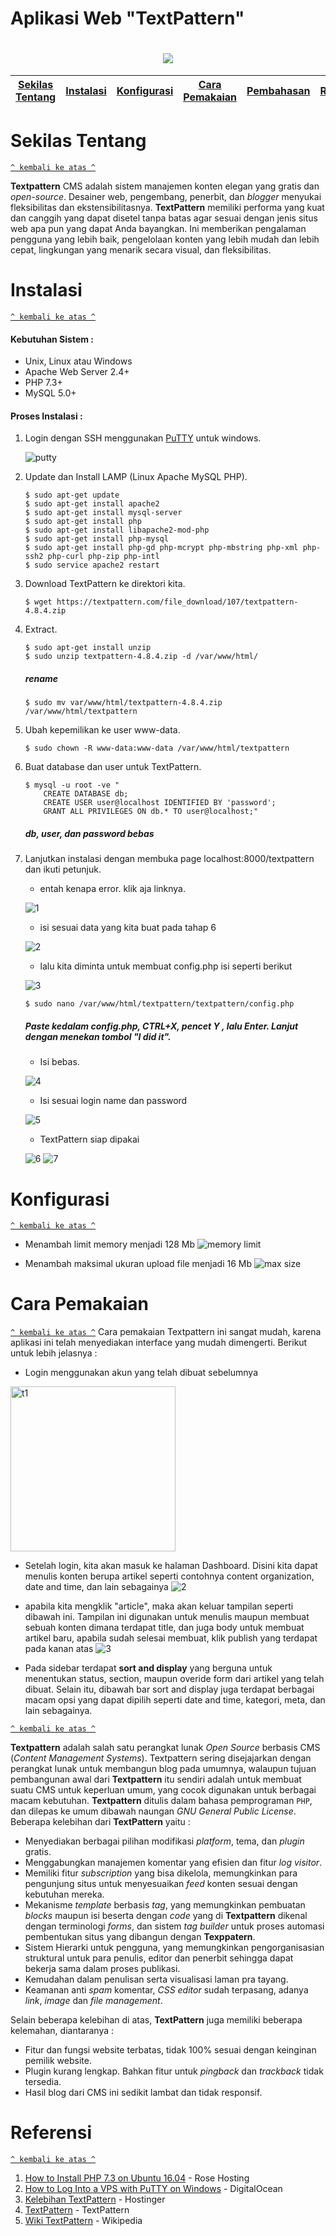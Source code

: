 <h1> Aplikasi Web "TextPattern" </h1>
<h1 align="center"><img src="https://andy-carter.com/files/cache/397/9ff0291dcee547b40660934ec4fceb44/txp.png"></h1>

[Sekilas Tentang](#sekilas-tentang) | [Instalasi](#instalasi) | [Konfigurasi](#konfigurasi) | [Cara Pemakaian](#cara-pemakaian) | [Pembahasan](#pembahasan) | [Referensi](#referensi)
:---:|:---:|:---:|:---:|:---:|:---:
  
  
  

  
# Sekilas Tentang
[`^ kembali ke atas ^`](#)

**Textpattern** CMS adalah sistem manajemen konten elegan yang gratis dan _open-source_. Desainer web, pengembang, penerbit, dan _blogger_ menyukai fleksibilitas dan ekstensibilitasnya. **TextPattern** memiliki performa yang kuat dan canggih yang dapat disetel tanpa batas agar sesuai dengan jenis situs web apa pun yang dapat Anda bayangkan. Ini memberikan pengalaman pengguna yang lebih baik, pengelolaan konten yang lebih mudah dan lebih cepat, lingkungan yang menarik secara visual, dan fleksibilitas.


# Instalasi
[`^ kembali ke atas ^`](#)

#### Kebutuhan Sistem :
- Unix, Linux atau Windows
- Apache Web Server 2.4+
- PHP 7.3+
- MySQL 5.0+

#### Proses Instalasi :
1. Login dengan SSH menggunakan [PuTTY](http://www.putty.org/) untuk windows.
   
   ![putty](https://user-images.githubusercontent.com/74884859/111350795-14bc0100-86b5-11eb-8591-ebdcc2cec2d0.png)

2. Update dan Install LAMP (Linux Apache MySQL PHP).
    ```
    $ sudo apt-get update
    $ sudo apt-get install apache2
    $ sudo apt-get install mysql-server
    $ sudo apt-get install php
    $ sudo apt-get install libapache2-mod-php
    $ sudo apt-get install php-mysql
    $ sudo apt-get install php-gd php-mcrypt php-mbstring php-xml php-ssh2 php-curl php-zip php-intl
    $ sudo service apache2 restart
    ```

3. Download TextPattern ke direktori kita. 
    ```
    $ wget https://textpattern.com/file_download/107/textpattern-4.8.4.zip
    ```

4. Extract.
    ```
    $ sudo apt-get install unzip
    $ sudo unzip textpattern-4.8.4.zip -d /var/www/html/
    ```
    ##### rename
    
    ```$ sudo mv var/www/html/textpattern-4.8.4.zip /var/www/html/textpattern```
    
5. Ubah kepemilikan ke user www-data.
    ```
    $ sudo chown -R www-data:www-data /var/www/html/textpattern
    ```

6. Buat database dan user untuk TextPattern.
    ```
    $ mysql -u root -ve "
        CREATE DATABASE db;
        CREATE USER user@localhost IDENTIFIED BY 'password';
        GRANT ALL PRIVILEGES ON db.* TO user@localhost;"
    ```
      ##### db, user, dan password bebas

7. Lanjutkan instalasi dengan membuka page localhost:8000/textpattern dan ikuti petunjuk.
      - entah kenapa error. klik aja linknya.

      ![1](https://user-images.githubusercontent.com/74884859/111351328-a75ca000-86b5-11eb-8411-b9a03388907c.png)

      - isi sesuai data yang kita buat pada tahap 6
 
      ![2](https://user-images.githubusercontent.com/74884859/111342433-0bc73180-86ad-11eb-860b-ccdb182c571e.png)

      - lalu kita diminta untuk membuat config.php isi seperti berikut
    
      ![3](https://user-images.githubusercontent.com/74884859/111342435-0bc73180-86ad-11eb-9837-50fbde829b75.png)
      
      ```$ sudo nano /var/www/html/textpattern/textpattern/config.php```
      ##### Paste kedalam config.php, CTRL+X, pencet Y , lalu Enter. Lanjut dengan menekan tombol "I did it".

      - Isi bebas.

      ![4](https://user-images.githubusercontent.com/74884859/111343950-817fcd00-86ae-11eb-9ece-be3fa8f4174a.png)

      - Isi sesuai login name dan password

      ![5](https://user-images.githubusercontent.com/74884859/111344799-4c27af00-86af-11eb-9a98-666507b9864d.png)
    
      - TextPattern siap dipakai

      ![6](https://user-images.githubusercontent.com/74884859/111342444-0cf85e80-86ad-11eb-8496-e2b9209cd6ed.png)
      ![7](https://user-images.githubusercontent.com/74884859/111344239-c60b6880-86ae-11eb-9cd2-c1238b1d82ec.png)

# Konfigurasi
[`^ kembali ke atas ^`](#)

- Menambah limit memory menjadi 128 Mb
  ![memory limit](https://user-images.githubusercontent.com/44494446/111346980-59de3400-86b1-11eb-9cb5-b8a9f8c3d360.png)
  
- Menambah maksimal ukuran upload file menjadi 16 Mb
  ![max size](https://user-images.githubusercontent.com/44494446/111346982-5ba7f780-86b1-11eb-8570-50f417219293.png)


# Cara Pemakaian
[`^ kembali ke atas ^`](#)
Cara pemakaian Textpattern ini sangat mudah, karena aplikasi ini telah menyediakan interface yang mudah dimengerti. Berikut untuk lebih jelasnya :  

- Login menggunakan akun yang telah dibuat sebelumnya  
<img width="264" alt="t1" src="https://user-images.githubusercontent.com/60084323/111364005-4dfb6d80-86c3-11eb-958b-92cf71b37c10.png">  

- Setelah login, kita akan masuk ke halaman Dashboard. Disini kita dapat menulis konten berupa artikel seperti contohnya content organization, date and time, dan lain sebagainya
![2](https://user-images.githubusercontent.com/74884859/111342444-0cf85e80-86ad-11eb-8496-e2b9209cd6ed.png)  

- apabila kita mengklik "article", maka akan keluar tampilan seperti dibawah ini. Tampilan ini digunakan untuk menulis maupun membuat sebuah konten dimana terdapat title, dan juga body untuk membuat artikel baru, apabila sudah selesai membuat, klik publish yang terdapat pada kanan atas
![3](https://user-images.githubusercontent.com/74884859/111344239-c60b6880-86ae-11eb-9cd2-c1238b1d82ec.png)

- Pada sidebar terdapat **sort and display** yang berguna untuk menentukan status, section, maupun overide form dari artikel yang telah dibuat. Selain itu, dibawah bar sort and display juga terdapat berbagai macam opsi yang dapat dipilih seperti date and time, kategori, meta, dan lain sebagainya.

 



[`^ kembali ke atas ^`](#)

**Textpattern** adalah salah satu perangkat lunak _Open Source_ berbasis CMS (_Content Management Systems_). Textpattern sering disejajarkan dengan perangkat lunak untuk membangun blog pada umumnya, walaupun tujuan pembangunan awal dari **Textpattern** itu sendiri adalah untuk membuat suatu CMS untuk keperluan umum, yang cocok digunakan untuk berbagai macam kebutuhan. **Textpattern** ditulis dalam bahasa pemprograman `PHP`, dan dilepas ke umum dibawah naungan _GNU General Public License_. Beberapa kelebihan dari **TextPattern** yaitu :
- Menyediakan berbagai pilihan modifikasi _platform_, tema, dan _plugin_ gratis.
- Menggabungkan manajemen komentar yang efisien dan fitur _log visitor_.
- Memiliki fitur _subscription_ yang bisa dikelola, memungkinkan para pengunjung situs untuk menyesuaikan _feed_ konten sesuai dengan kebutuhan mereka.
- Mekanisme _template_ berbasis _tag_, yang memungkinkan pembuatan _blocks_ maupun isi beserta dengan _code_ yang di **Textpattern** dikenal dengan terminologi _forms_, dan sistem _tag builder_ untuk proses automasi pembentukan situs yang dibangun dengan **Texppatern**.
- Sistem Hierarki untuk pengguna, yang memungkinkan pengorganisasian struktural untuk para penulis, editor dan penerbit sehingga dapat bekerja sama dalam proses publikasi.
- Kemudahan dalam penulisan serta visualisasi laman pra tayang. 
- Keamanan anti _spam_ komentar, _CSS editor_ sudah terpasang, adanya _link_, _image_ dan _file management_.

Selain beberapa kelebihan di atas, **TextPattern** juga memiliki beberapa kelemahan, diantaranya :
- Fitur dan fungsi website terbatas, tidak 100% sesuai dengan keinginan pemilik website.
- Plugin kurang lengkap. Bahkan fitur untuk _pingback_ dan _trackback_ tidak tersedia.
- Hasil blog dari CMS ini sedikit lambat dan tidak responsif.

# Referensi
[`^ kembali ke atas ^`](#)

1. [How to Install PHP 7.3 on Ubuntu 16.04](https://www.rosehosting.com/blog/how-to-install-php-7-3-on-ubuntu-16-04/) - Rose Hosting
2. [How to Log Into a VPS with PuTTY on Windows](https://www.digitalocean.com/community/tutorials/how-to-log-into-a-vps-with-putty-windows-users) - DigitalOcean
3. [Kelebihan TextPattern](https://www.hostinger.co.id/tutorial/alternatif-wordpress#:~:text=Keunggulan%20Textpattern%3A,feed%20konten%20sesuai%20kebutuhan%20mereka) - Hostinger
4. [TextPattern](https://textpattern.com/) - TextPattern
5. [Wiki TextPattern](https://id.wikipedia.org/wiki/Textpattern) - Wikipedia
